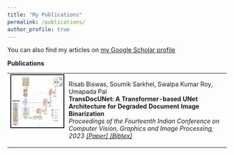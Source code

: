 ```yaml
---
title: "My Publications"
permalink: /publications/
author_profile: true
---
```


You can also find my articles on <a href="https://scholar.google.com/citations?user=xC3keU4AAAAJ&hl=en"> my Google Scholar profile </a> <br>

<strong>Publications</strong> <br>

<table >
<tbody>
<tr> <td style="width:120px; height=120px; vertical-align: top;"> <img style="float: left; margin-right: 10px " src="images/ICVGIP.png" width="120px" height="120px" border="2px solid #bbb"> </td>
<td style= "height=120px; vertical-align: top;"> <p>
Risab Biswas, Soumik Sarkhel, Swalpa Kumar Roy, Umapada Pal <br> <strong>TransDocUNet: A Transformer-based UNet Architecture for Degraded Document Image Binarization</strong> <br>
<i> Proceedings of the Fourteenth Indian Conference on Computer Vision, Graphics and Image Processing, 2023 <a href="https://arxiv.org/pdf/2109.11048.pdf"> [Paper] </a> <a href=" https://github.com/LAR/lincolnbeet_dataset"> [Bibtex] </a>  </i>  </p> </td>
</tr>
</tbody>
</table>